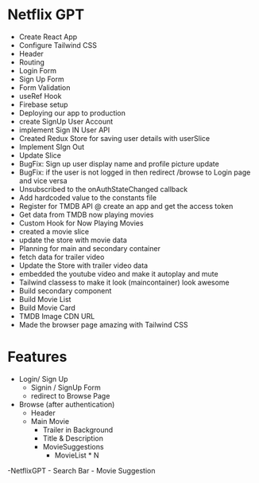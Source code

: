 # Netflix GPT
- Create React App
- Configure Tailwind CSS
- Header
- Routing
- Login Form
- Sign Up Form
- Form Validation
- useRef Hook
- Firebase setup
- Deploying our app to production
- create SignUp User Account
- implement Sign IN User API
- Created Redux Store for saving user details with userSlice
- Implement SIgn Out
- Update Slice
- BugFix: Sign up user display name and profile picture update
- BugFix: if the user is not logged in then redirect /browse to Login page and vice versa
- Unsubscribed to the onAuthStateChanged callback
- Add hardcoded value to the constants file
- Register for TMDB API @ create an app and get the access token
- Get data from TMDB now playing movies
- Custom Hook for  Now Playing Movies
- created a movie slice
- update the store with movie data
- Planning for main and secondary container
- fetch data for trailer video
- Update the Store with trailer video data
- embedded the youtube video and make it autoplay and mute
- Tailwind classess to make it look (maincontainer) look awesome
- Build secondary component
- Build Movie List
- Build Movie Card
- TMDB Image CDN URL
- Made the browser page amazing with Tailwind CSS

# Features
- Login/ Sign Up
    - Signin / SignUp Form
    - redirect to Browse Page
- Browse (after authentication)
    - Header
    - Main Movie
        - Trailer in Background
        - Title & Description
        - MovieSuggestions
            - MovieList * N

-NetflixGPT
    - Search Bar
    - Movie Suggestion